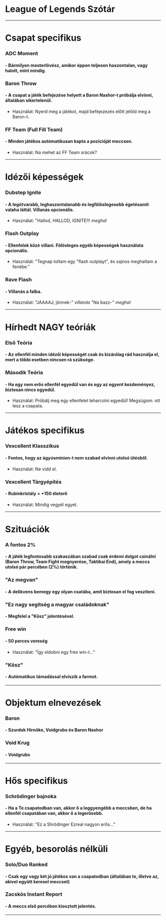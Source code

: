 # League of Legends Szótár
---------------------------------------------------------------------------------------------
# Csapat specifikus

### ADC Moment
#### - Bármilyen mesterlövész, amikor éppen teljesen haszontalan, vagy halott, mint mindig.

### Baron Throw
#### - A csapat a játék befejezése helyett a Baron Nashor-t próbálja elvinni, általában sikertelenül.
 - Használat: Nyerd meg a játékot, majd befejezezés előtt jelöld meg a Baron-t.

### FF Team (Full Fill Team)
#### - Minden játékos autómatikusan kapta a pozícióját meccsen.
  - Használat: Na mehet az FF Team srácok?

---------------------------------------------------------------------------------------------

# Idézői képességek

### Dubstep Ignite
#### - A legótvarabb, leghaszontalanabb és legfölöslegesebb égetésamit valaha láttál. Villanás opcionális.
  - Használat: "Hallod, HALLOD, IGNITE!!! *meghal*

### Flash Outplay
#### - Ellenfelek közé villani. Fölösleges egyéb képességek használata opcionális.
  - Használat: "Tegnap toltam egy "flash outplayt", és sajnos meghaltam a fenébe."

### Rave Flash
#### - Villanás a falba.
  - Használat: "JAAAAJ, jönnek-" *villanás* "Na bazz-" *meghal*

---------------------------------------------------------------------------------------------

# Hírhedt NAGY teóriák

### Első Teória
#### - Az ellenfél minden idézői képességét csak és kizárólag rád használja el, mert a többi esetben nincsen rá szüksége.

### Második Teória
#### - Ha egy nem erős ellenfél egyedül van és egy az egyent kezdeményez, biztosan nincs egyedül.
  - Használat: Próbálj meg egy ellenfelet leharcolni egyedül! Megsúgom: ott lesz a csapata.

---------------------------------------------------------------------------------------------

# Játékos specifikus

### Vexcellent Klasszikus 
#### - Fontos, hogy az ágyúsminion-t nem szabad elvinni utolsó ütésből.
  - Használat: Ne vidd el.

### Vexcellent Tárgyépítés
#### - Rubinkristály = +150 életerő
  - Használat: Mindig vegyél egyet.

---------------------------------------------------------------------------------------------

# Szituációk

### A fontos 2%
#### - A játék legfontosabb szakaszában szabad csak érdemi dolgot csinálni (Baron Throw, Team Fight megnyerése, Taktikai End), amely a meccs utolsó pár percében (2%) történik.

### "Az megvan"
#### - A delikvens bemegy egy olyan csatába, amit biztosan el fog veszíteni.

### "Ez nagy segítség a magyar családoknak"
#### - Megfelel a "Kösz" jelentésével.

### Free win
#### - 50 perces vereség
  - Használat: "Így eldobni egy free win-t..."

### "Kösz"
#### - Autómatikus támadással elviszik a farmot.

---------------------------------------------------------------------------------------------

# Objektum elnevezések

### Baron
#### - Szurdok Hírnöke, Voidgrubs és Baron Nashor

### Void Krug
#### - Voidgrubs

---------------------------------------------------------------------------------------------

# Hős specifikus

### Schrödinger bajnoka
#### - Ha a Te csapatodban van, akkor ő a leggyengébb a meccsben, de ha ellenfél csapatában van, akkor ő a legerősebb.
  - Használat: "Ez a Shrödinger Ezreal nagyon erős..."

---------------------------------------------------------------------------------------------

# Egyéb, besorolás nélküli

### Solo/Duo Ranked
#### - Csak egy vagy két jó játékos van a csapatodban (általában te, illetve az, akivel együtt keresel meccset)

### Zacskós Instant Report
#### - A meccs első percében kiosztott jelentés.

---------------------------------------------------------------------------------------------
